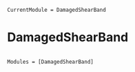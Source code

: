 ```@meta
CurrentModule = DamagedShearBand
```

# DamagedShearBand

```@index
```

```@autodocs
Modules = [DamagedShearBand]
```
